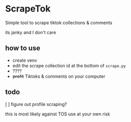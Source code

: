 # ScrapeTok

Simple tool to scrape tiktok collections & comments

its janky and I don't care

## how to use
+ create venv
+ edit the scrape collection id at the bottom of `scrape.py`
+ ????
+ ~~profit~~ Tiktoks & comments on your computer

## todo
[ ] figure out profile scraping?

this is most likely against TOS use at your own risk